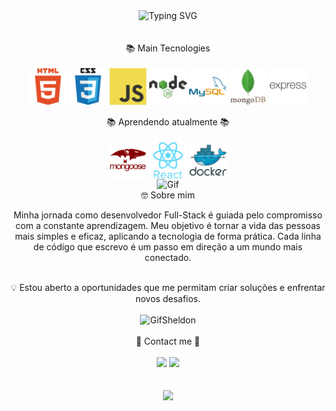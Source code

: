 <div align="center">
    <img src="https://readme-typing-svg.demolab.com?    font=Fira+Code&size=30&pause=1000&center=true&width=600&lines=Hello%2C+I'm+Lucas+Navarro;%3C+Full-Stack+developer+%2F%3E" alt="Typing SVG" /> <br/>
  </div> <br/><br/>
  
  <div align="center">
  📚 Main Tecnologies 
  </div>
  <div style="display: inline_block" align="center"><br>
      <img align="center" alt="HTML5" height="60" width="60" src="https://github.com/devicons/devicon/blob/master/icons/html5/html5-plain-wordmark.svg"/> 
     <img align="center" alt="CSS3" height="60" width="60" src="https://github.com/devicons/devicon/blob/master/icons/css3/css3-original-wordmark.svg">
    <img align="center" alt="Nodejs" height="60" width="60" src="https://github.com/devicons/devicon/blob/master/icons/javascript/javascript-original.svg">
        <img align="center" alt="Nodejs" height="60" width="60" src="https://github.com/devicons/devicon/blob/master/icons/nodejs/nodejs-original-wordmark.svg">
      <img align="center" alt="MySQL" height="60" width="60" src="https://github.com/devicons/devicon/blob/master/icons/mysql/mysql-original-wordmark.svg">
      <img align="center" alt="MongoDB" height="60" width="60" src="https://github.com/devicons/devicon/blob/master/icons/mongodb/mongodb-original-wordmark.svg">
      <img align="center" alt="MongoDB" height="60" width="60" src="https://github.com/devicons/devicon/blob/master/icons/express/express-original-wordmark.svg">
     </div>
  <br/>
  <div align="center"> 📚 Aprendendo atualmente 📚</div> <br/>
  
  <div align="center">
         <img align="center" alt="Mongoose" height="60" width="60" src="https://github.com/devicons/devicon/blob/master/icons/mongoose/mongoose-original-wordmark.svg">
         <img align="center" alt="JavaScript" height="60" width="60" src="https://github.com/devicons/devicon/blob/master/icons/react/react-original-wordmark.svg">
         <img align="center" alt="JavaScript" height="60" width="60" src="https://github.com/devicons/devicon/blob/master/icons/docker/docker-original-wordmark.svg">
  </div>
  <div align="center">
  <img src="https://github-production-user-asset-6210df.s3.amazonaws.com/118318155/284230245-3cd8d013-4190-46ac-a0cf-763e1ba24f96.gif" widht="200" height="200" alt="Gif">
  </div>
  <div align="center">
  🤓 Sobre mim  <br/>
    
  Minha jornada como desenvolvedor Full-Stack é guiada pelo compromisso com a constante aprendizagem. Meu objetivo é tornar a vida das pessoas mais simples e eficaz, aplicando a tecnologia de forma prática. Cada linha de código que escrevo é um passo em direção a um mundo mais conectado.
  </div><br/>
  
  <div align="center">
  💡 Estou aberto a oportunidades que me permitam criar soluções e enfrentar novos desafios.
  </div><br/>
  
  <div align="center">
    <img src="https://github.com/LucasFnavarro/LucasFnavarro/assets/118318155/c79018f6-30a6-418a-9083-3a47789d3e74" widht="200" height="200" alt="GifSheldon">
  </div> <br/>
                                                                                 
  </div><!--- DIV PRINCIPAL CONTAINER---->
  
  <div align="center">
  🎯 Contact me 🎯
  </div> <br/>
  
  <div align="center"> 
     <a href="https://www.linkedin.com/in/lucas-scquiavon-359718248/" target="_blank"><img src="https://img.shields.io/badge/-LinkedIn-%230077B5?style=for-the-badge&logo=linkedin&logoColor=white" target="_blank"></a> 
       <a href = "mailto:navarrolucas0009@gmail.com"><img src="https://img.shields.io/badge/-Gmail-%23333?style=for-the-badge&logo=gmail&logoColor=white" target="_blank"></a>
  </div> <br/><br/>
  <div align="center">
  <img src="https://github.com/LucasFnavarro/LucasFnavarro/assets/118318155/ab6ed59f-cadb-4171-b3b9-11cf20e2a31b" height="200" widht="200" />
  </div>
  
